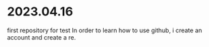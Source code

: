 # 2023.04.16
first repository for test
In order to learn how to use github, i create an account and create a re.
